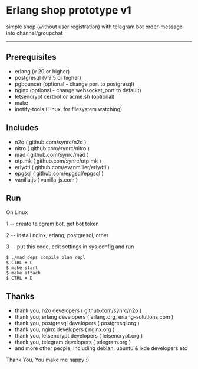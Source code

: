 Erlang shop prototype v1
===========================

simple shop (without user registration) with telegram bot order-message into channel/groupchat

-------------
Prerequisites
-------------
* erlang (v 20 or higher)
* postgresql (v 9.5 or higher)
* pgbouncer (optional - change port to postgresql)
* nginx (optional - change websocket_port to default)
* letsencrypt certbot or acme.sh (optional)
* make
* inotify-tools (Linux, for filesystem watching)

Includes
---
* n2o ( github.com/synrc/n2o )
* nitro ( github.com/synrc/nitro )
* mad ( github.com/synrc/mad )
* otp.mk ( github.com/synrc/otp.mk )
* erlydtl ( github.com/evanmiller/erlydtl )
* epgsql ( github.com/epgsql/epgsql )
* vanilla.js ( vanilla-js.com )

Run
---
On Linux

1 -- create telegram bot, get bot token

2 -- install nginx, erlang, postgresql, other

3 -- put this code, edit settings in sys.config and run

    $ ./mad deps compile plan repl
    $ CTRL + C
    $ make start
    $ make attach
    $ CTRL + D


Thanks
---
* thank you, n2o developers ( github.com/synrc/n2o )
* thank you, erlang developers ( erlang.org, erlang-solutions.com )
* thank you, postgresql developers ( postgresql.org )
* thank you, nginx developers ( nginx.org )
* thank you, letsencrypt developers ( letsencrypt.org )
* thank you, telegram developers ( telegram.org )
* and more other people, including debian, ubuntu & lxde developers etc

Thank You, You make me happy :)


